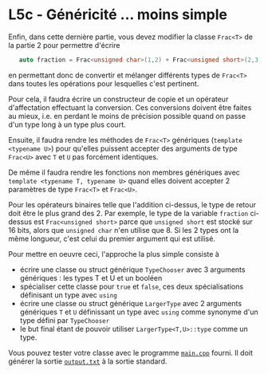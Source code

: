 # L5c - Généricité ... moins simple

Enfin, dans cette dernière partie, vous devez modifier la classe 
`Frac<T>` de la partie 2 pour permettre d'écrire 

````c++
   auto fraction = Frac<unsigned char>(1,2) + Frac<unsigned short>(2,3);
````

en permettant donc de convertir et mélanger différents types de `Frac<T>`
dans toutes les opérations pour lesquelles c'est pertinent. 

Pour cela, il faudra écrire un constructeur de copie et 
un opérateur d'affectation effectuant la conversion. Ces conversions
doivent être faites au mieux, i.e. en perdant le moins de précision
possible quand on passe d'un type long à un type plus court. 

Ensuite, il faudra  rendre les méthodes de `Frac<T>` génériques (`template <typename U>`)
pour qu'elles puissent accepter des arguments de type `Frac<U>` avec `T` et `U` pas 
forcément identiques. 

De même il faudra rendre les fonctions non membres génériques avec `template <typename T, typename U>` 
quand elles doivent accepter 2 paramètres de type `Frac<T>` et `Frac<U>`. 

Pour les opérateurs binaires telle que l'addition ci-dessus, le type
de retour doit être le plus grand des 2. Par exemple, le type de 
la variable `fraction` ci-dessus est `Frac<unsigned short>` parce
que `unsigned short` est stocké sur 16 bits, alors que `unsigned char` 
n'en utilise que 8. Si les 2 types ont la même longueur, c'est celui
du premier argument qui est utilisé. 

Pour mettre en oeuvre ceci, l'approche la plus simple consiste à 
* écrire une classe ou struct générique `TypeChooser` avec 3 arguments génériques : les types T et U et un booléen
* spécialiser cette classe pour `true` et `false`, ces deux spécialisations définisant un type avec `using` 
* écrire une classe ou struct générique `LargerType` avec 2 arguments génériques `T` et `U` définissant un type avec `using` comme synonyme d'un type défini par `TypeChooser` 
* le but final étant de pouvoir utiliser `LargerType<T,U>::type` comme un type. 

Vous pouvez tester votre classe avec le programme [`main.cpp`](main.cpp) fourni. 
Il doit générer la sortie [`output.txt`](output.txt) à la sortie standard.  